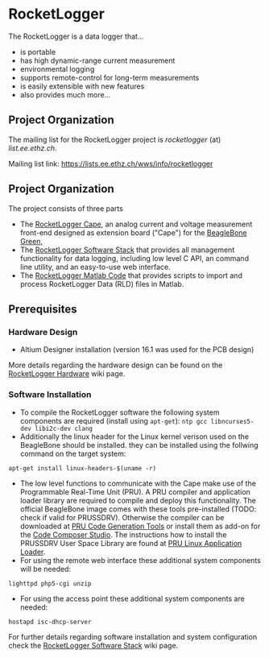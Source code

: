 RocketLogger
============

The RocketLogger is a data logger that...
* is portable
* has high dynamic-range current measurement
* environmental logging
* supports remote-control for long-term measurements
* is easily extensible with new features
* also provides much more...


Project Organization
--------------------

The mailing list for the RocketLogger project is *rocketlogger* (at) *list.ee.ethz.ch*.

Mailing list link: <https://lists.ee.ethz.ch/wws/info/rocketlogger>


Project Organization
--------------------
The project consists of three parts
* The [RocketLogger Cape](hardware), an analog current and voltage measurement front-end designed as extension board ("Cape") for the [BeagleBone Green](https://beagleboard.org/green/),
* The [RocketLogger Software Stack](software) that provides all management functionality for data logging, including low level C API, an command line utility, and an easy-to-use web interface.
* The [RocketLogger Matlab Code](scripts/matlab) that provides scripts to import and process RocketLogger Data (RLD) files in Matlab.


Prerequisites
-------------

### Hardware Design
 * Altium Designer installation (version 16.1 was used for the PCB design)

More details regarding the hardware design can be found on the [RocketLogger Hardware](#home#hardware) wiki page.

### Software Installation
 * To compile the RocketLogger software the following system components are required (install using `apt-get`):
   `ntp gcc libncurses5-dev libi2c-dev clang`
 * Additionally the linux header for the Linux kernel verison used on the BeagleBone should be installed.
   they can be installed using the follwing command on the target system:
```
apt-get install linux-headers-$(uname -r)
```
 * The low level functions to communicate with the Cape make use of the Programmable Real-Time Unit (PRU).
   A PRU compiler and application loader library are required to compile and deploy this functionality.
   The official BeagleBone image comes with these tools pre-installed (TODO: check if valid for PRUSSDRV).
   Otherwise the compiler can be downloaded at [PRU Code Generation Tools](http://software-dl.ti.com/codegen/non-esd/downloads/download.htm#PRU)
   or install them as add-on for the [Code Composer Studio](http://processors.wiki.ti.com/index.php/Download_CCS).
   The instructions how to install the PRUSSDRV User Space Library are found at [PRU Linux Application Loader](http://processors.wiki.ti.com/index.php/PRU_Linux_Application_Loader).
 * For using the remote web interface these additional system components will be needed:
```
lighttpd php5-cgi unzip
```
 * For using the access point these additional system components are needed:
```
hostapd isc-dhcp-server
```

For further details regarding software installation and system configuration check the [RocketLogger Software Stack](#software) wiki page.
